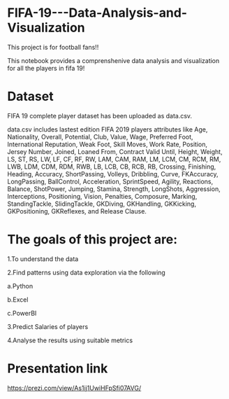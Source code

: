 # FIFA-19---Data-Analysis-and-Visualization
This project is for football fans!!

This notebook provides a comprenshenive data analysis and visualization for all the players in fifa 19!

# Dataset
FIFA 19 complete player dataset has been uploaded as data.csv.

data.csv includes lastest edition FIFA 2019 players attributes like Age, Nationality, Overall, Potential, Club, Value, Wage, Preferred Foot, International Reputation, Weak Foot, Skill Moves, Work Rate, Position, Jersey Number, Joined, Loaned From, Contract Valid Until, Height, Weight, LS, ST, RS, LW, LF, CF, RF, RW, LAM, CAM, RAM, LM, LCM, CM, RCM, RM, LWB, LDM, CDM, RDM, RWB, LB, LCB, CB, RCB, RB, Crossing, Finishing, Heading, Accuracy, ShortPassing, Volleys, Dribbling, Curve, FKAccuracy, LongPassing, BallControl, Acceleration, SprintSpeed, Agility, Reactions, Balance, ShotPower, Jumping, Stamina, Strength, LongShots, Aggression, Interceptions, Positioning, Vision, Penalties, Composure, Marking, StandingTackle, SlidingTackle, GKDiving, GKHandling, GKKicking, GKPositioning, GKReflexes, and Release Clause.

# The goals of this project are:
1.To understand the data

2.Find patterns using data exploration via the following

   a.Python
   
   b.Excel
   
   c.PowerBI

3.Predict Salaries of players

4.Analyse the results using suitable metrics



# Presentation link

https://prezi.com/view/As1ij1UwiHFpSfi07AVG/
